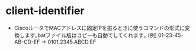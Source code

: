 # client-identifier
- CiscoルータでMACアドレスに固定IPを振るときに使うコマンドの形式に変換します､batファイル版はコピーも自動でしてくれます｡
(例) 01-23-45-AB-CD-EF -> 0101.2345.ABCD.EF 
